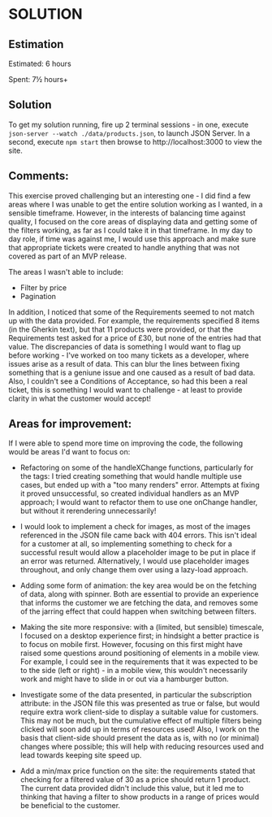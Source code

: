SOLUTION
========

Estimation
----------
Estimated: 6 hours

Spent: 7½ hours+


Solution
--------
To get my solution running, fire up 2 terminal sessions - in one, execute `json-server --watch ./data/products.json`, to launch JSON Server. In a second, execute `npm start` then browse to http://localhost:3000 to view the site.


Comments:
---------
This exercise proved challenging but an interesting one - I did find a few areas where I was unable to get the entire solution working as I wanted, in a sensible timeframe. However, in the interests of balancing time against quality, I focused on the core areas of displaying data and getting some of the filters working, as far as I could take it in that timeframe. In my day to day role, if time was against me, I would use this approach and make sure that appropriate tickets were created to handle anything that was not covered as part of an MVP release. 

The areas I wasn't able to include:
- Filter by price
- Pagination

In addition, I noticed that some of the Requirements seemed to not match up with the data provided. For example, the requirements specified 8 items (in the Gherkin text), but that 11 products were provided, or that the Requirements test asked for a price of £30, but none of the entries had that value. The discrepancies of data is something I would want to flag up before working - I've worked on too many tickets as a developer, where issues arise as a result of data. This can blur the lines between fixing something that is a geniune issue and one caused as a result of bad data. Also, I couldn't see a Conditions of Acceptance, so had this been a real ticket, this is something I would want to challenge - at least to provide clarity in what the customer would accept!

Areas for improvement:
----------------------
If I were able to spend more time on improving the code, the following would be areas I'd want to focus on:

- Refactoring on some of the handleXChange functions, particularly for the tags: I tried creating something that would handle multiple use cases, but ended up with a "too many renders" error. Attempts at fixing it proved unsuccessful, so created individual handlers as an MVP approach; I would want to refactor them to use one onChange handler, but without it rerendering unnecessarily!

- I would look to implement a check for images, as most of the images referenced in the JSON file came back with 404 errors. This isn't ideal for a customer at all, so implementing something to check for a successful result would allow a placeholder image to be put in place if an error was returned. Alternatively, I would use placeholder images throughout, and only change them over using a lazy-load approach.

- Adding some form of animation: the key area would be on the fetching of data, along with spinner. Both are essential to provide an experience that informs the customer we are fetching the data, and removes some of the jarring effect that could happen when switching between filters.

- Making the site more responsive: with a (limited, but sensible) timescale, I focused on a desktop experience first; in hindsight a better practice is to focus on mobile first. However, focusing on this first might have raised some questions around positioning of elements in a mobile view. For example, I could see in the requirements that it was expected to be to the side (left or right) - in a mobile view, this wouldn't necessarily work and might have to slide in or out via a hamburger button.

- Investigate some of the data presented, in particular the subscription attribute: in the JSON file this was presented as true or false, but would require extra work client-side to display a suitable value for customers. This may not be much, but the cumulative effect of multiple filters being clicked will soon add up in terms of resources used! Also, I work on the basis that client-side should present the data as is, with no (or minimal) changes where possible; this will help with reducing resources used and lead towards keeping site speed up.

- Add a min/max price function on the site: the requirements stated that checking for a filtered value of 30 as a price should return 1 product. The current data provided didn't include this value, but it led me to thinking that having a filter to show products in a range of prices would be beneficial to the customer.